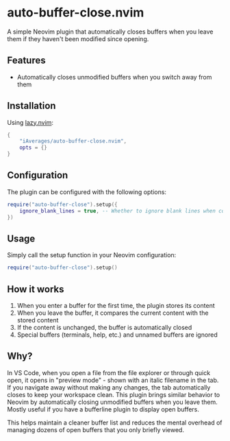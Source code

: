 # auto-buffer-close.nvim

A simple Neovim plugin that automatically closes buffers when you leave them if they haven't been modified since opening.


## Features

- Automatically closes unmodified buffers when you switch away from them

## Installation

Using [lazy.nvim](https://github.com/folke/lazy.nvim):

```lua
{
    "iAverages/auto-buffer-close.nvim",
    opts = {}
}
```

## Configuration

The plugin can be configured with the following options:

```lua
require("auto-buffer-close").setup({
    ignore_blank_lines = true, -- Whether to ignore blank lines when comparing buffer content
})
```

## Usage

Simply call the setup function in your Neovim configuration:

```lua
require("auto-buffer-close").setup()
```

## How it works

1. When you enter a buffer for the first time, the plugin stores its content
2. When you leave the buffer, it compares the current content with the stored content
3. If the content is unchanged, the buffer is automatically closed
4. Special buffers (terminals, help, etc.) and unnamed buffers are ignored

## Why?

In VS Code, when you open a file from the file explorer or through quick open, it opens in "preview mode" - shown with an italic filename in the tab. If you navigate away without making any changes, the tab automatically closes to keep your workspace clean. This plugin brings similar behavior to Neovim by automatically closing unmodified buffers when you leave them. Mostly useful if you have a bufferline plugin to display open buffers.

This helps maintain a cleaner buffer list and reduces the mental overhead of managing dozens of open buffers that you only briefly viewed.

<!-- yes this was mostly ai i am very lazy -->
